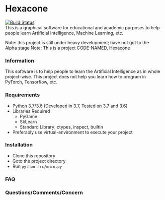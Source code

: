 # Hexacone
[![Build Status](https://travis-ci.org/AndrewShen31/Hexacone.svg?branch=master)](https://travis-ci.org/AndrewShen31/Hexacone)  
This is a graphical software for educational and academic purposes to 
help people learn Artificial Intelligence, Machine Learning, etc.

Note: this project is still under heavy development; have not got to
the Alpha stage
Note: This is a project CODE-NAMED, Hexacone
### Information
This software is to help people to learn the Artificial Intelligence as
in whole project-wise. This project does not help you learn how to program
in PyTorch, Tensorflow, etc.

### Requirements
* Python 3.7/3.6 (Developed in 3.7, Tested on 3.7 and 3.6)
* Libraries Required
    * PyGame
    * SkLearn
    * Standard Library: ctypes, inspect, builtin
* Preferably use virtual-environment to execute your project

### Installation
* Clone this repository
* Goto the project directory
* Run `python src/main.py`

### FAQ

### Questions/Comments/Concern
